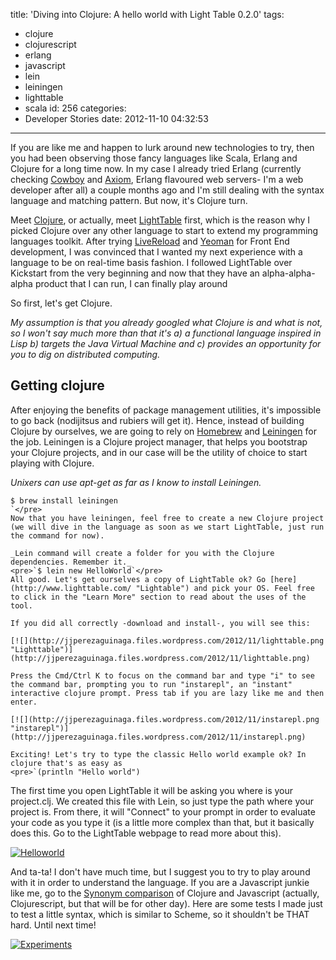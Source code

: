 title: 'Diving into Clojure: A hello world with Light Table 0.2.0'
tags:
  - clojure
  - clojurescript
  - erlang
  - javascript
  - lein
  - leiningen
  - lighttable
  - scala
id: 256
categories:
  - Developer Stories
date: 2012-11-10 04:32:53
---

If you are like me and happen to lurk around new technologies to try, then you had been observing those fancy languages like Scala, Erlang and Clojure for a long time now. In my case I already tried Erlang (currently checking [Cowboy](https://github.com/extend/cowboy "Cowboy") and [Axiom](https://github.com/tsujigiri/axiom "Axiom"), Erlang flavoured web servers- I'm a web developer after all) a couple months ago and I'm still dealing with the syntax language and matching pattern. But now, it's Clojure turn.

Meet [Clojure](http://clojure.org/ "Clojure"), or actually, meet [LightTable](http://www.chris-granger.com/2012/11/05/meet-the-new-light-table/ "Light Table") first, which is the reason why I picked Clojure over any other language to start to extend my programming languages toolkit. After trying [LiveReload](http://livereload.com/ "LiveReload") and [Yeoman](http://yeoman.io/ "Yeoman") for Front End development, I was convinced that I wanted my next experience with a language to be on real-time basis fashion. I followed LightTable over Kickstart from the very beginning and now that they have an alpha-alpha-alpha product that I can run, I can finally play around

So first, let's get Clojure.

_My assumption is that you already googled what Clojure is and what is not, so I won't say much more than that it's a) a functional language inspired in Lisp b) targets the Java Virtual Machine and c) provides an opportunity for you to dig on distributed computing._

## Getting clojure

After enjoying the benefits of package management utilities, it's impossible to go back (nodijitsus and rubiers will get it). Hence, instead of building Clojure by ourselves, we are going to rely on [Homebrew](http://mxcl.github.com/homebrew/ "Homebrew") and [Leiningen](https://github.com/technomancy/leiningen "Leiningen - Clojure utility") for the job. Leiningen is a Clojure project manager, that helps you bootstrap your Clojure projects, and in our case will be the utility of choice to start playing with Clojure.

_Unixers can use apt-get as far as I know to install Leiningen._

    $ brew install leiningen
    `</pre>
    Now that you have leiningen, feel free to create a new Clojure project (we will dive in the language as soon as we start LightTable, just run the command for now).

    _Lein command will create a folder for you with the Clojure dependencies. Remember it._
    <pre>`$ lein new HelloWorld`</pre>
    All good. Let's get ourselves a copy of LightTable ok? Go [here](http://www.lighttable.com/ "Lightable") and pick your OS. Feel free to click in the "Learn More" section to read about the uses of the tool.

    If you did all correctly -download and install-, you will see this:

    [![](http://jjperezaguinaga.files.wordpress.com/2012/11/lighttable.png "Lighttable")](http://jjperezaguinaga.files.wordpress.com/2012/11/lighttable.png)

    Press the Cmd/Ctrl K to focus on the command bar and type "i" to see the command bar, prompting you to run "instarepl", an "instant" interactive clojure prompt. Press tab if you are lazy like me and then enter.

    [![](http://jjperezaguinaga.files.wordpress.com/2012/11/instarepl.png "instarepl")](http://jjperezaguinaga.files.wordpress.com/2012/11/instarepl.png)

    Exciting! Let's try to type the classic Hello world example ok? In clojure that's as easy as
    <pre>`(println "Hello world")

The first time you open LightTable it will be asking you where is your project.clj. We created this file with Lein, so just type the path where your project is. From there, it will "Connect" to your prompt in order to evaluate your code as you type it (is a little more complex than that, but it basically does this. Go to the LightTable webpage to read more about this).

[![](http://jjperezaguinaga.files.wordpress.com/2012/11/helloworld.png "Helloworld")](http://jjperezaguinaga.files.wordpress.com/2012/11/helloworld.png)

And ta-ta! I don't have much time, but I suggest you to try to play around with it in order to understand the language. If you are a Javascript junkie like me, go to the [Synonym comparison](http://himera.herokuapp.com/synonym.html "Clojurescript and Javascript") of Clojure and Javascript (actually, Clojurescript, but that will be for other day). Here are some tests I made just to test a little syntax, which is similar to Scheme, so it shouldn't be THAT hard. Until next time!

[![](http://jjperezaguinaga.files.wordpress.com/2012/11/experiments.png "Experiments")](http://jjperezaguinaga.files.wordpress.com/2012/11/experiments.png)